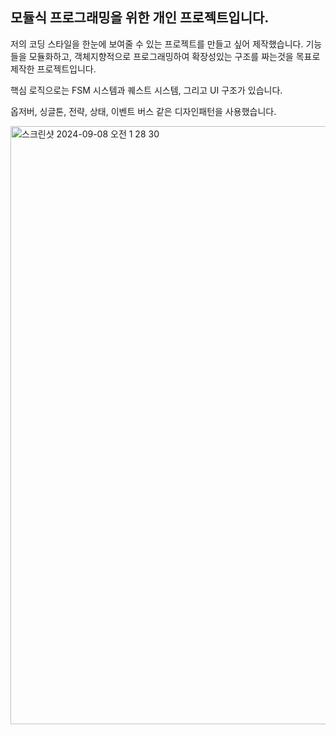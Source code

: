 ## 모듈식 프로그래밍을 위한 개인 프로젝트입니다. ##

저의 코딩 스타일을 한눈에 보여줄 수 있는 프로젝트를 만들고 싶어 제작했습니다. 기능들을 모듈화하고, 객체지향적으로 프로그래밍하여 확장성있는 구조를 짜는것을 목표로 제작한 프로젝트입니다.

 핵심 로직으로는 FSM 시스템과 퀘스트 시스템, 그리고 UI 구조가 있습니다.

옵저버, 싱글톤, 전략, 상태, 이벤트 버스 같은 디자인패턴을 사용했습니다.


<img width="957" alt="스크린샷 2024-09-08 오전 1 28 30" src="https://github.com/user-attachments/assets/b47fc99a-e288-42a8-a6f4-b88d50fd0540">

